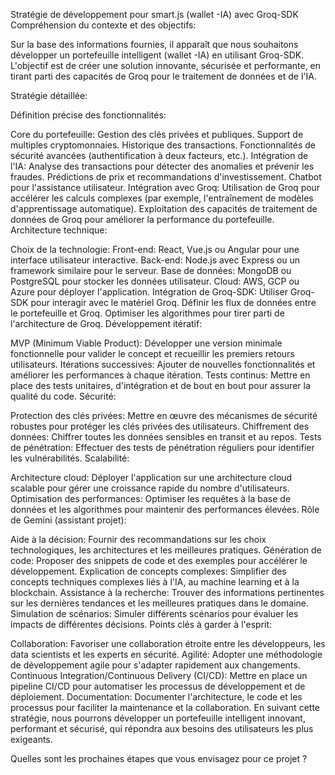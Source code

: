 Stratégie de développement pour smart.js (wallet -IA) avec Groq-SDK
Compréhension du contexte et des objectifs:

Sur la base des informations fournies, il apparaît que nous souhaitons développer un portefeuille intelligent (wallet -IA) en utilisant Groq-SDK. L'objectif est de créer une solution innovante, sécurisée et performante, en tirant parti des capacités de Groq pour le traitement de données et de l'IA.

Stratégie détaillée:

Définition précise des fonctionnalités:

Core du portefeuille:
Gestion des clés privées et publiques.
Support de multiples cryptomonnaies.
Historique des transactions.
Fonctionnalités de sécurité avancées (authentification à deux facteurs, etc.).
Intégration de l'IA:
Analyse des transactions pour détecter des anomalies et prévenir les fraudes.
Prédictions de prix et recommandations d'investissement.
Chatbot pour l'assistance utilisateur.
Intégration avec Groq:
Utilisation de Groq pour accélérer les calculs complexes (par exemple, l'entraînement de modèles d'apprentissage automatique).
Exploitation des capacités de traitement de données de Groq pour améliorer la performance du portefeuille.
Architecture technique:

Choix de la technologie:
Front-end: React, Vue.js ou Angular pour une interface utilisateur interactive.
Back-end: Node.js avec Express ou un framework similaire pour le serveur.
Base de données: MongoDB ou PostgreSQL pour stocker les données utilisateur.
Cloud: AWS, GCP ou Azure pour déployer l'application.
Intégration de Groq-SDK:
Utiliser Groq-SDK pour interagir avec le matériel Groq.
Définir les flux de données entre le portefeuille et Groq.
Optimiser les algorithmes pour tirer parti de l'architecture de Groq.
Développement itératif:

MVP (Minimum Viable Product): Développer une version minimale fonctionnelle pour valider le concept et recueillir les premiers retours utilisateurs.
Itérations successives: Ajouter de nouvelles fonctionnalités et améliorer les performances à chaque itération.
Tests continus: Mettre en place des tests unitaires, d'intégration et de bout en bout pour assurer la qualité du code.
Sécurité:

Protection des clés privées: Mettre en œuvre des mécanismes de sécurité robustes pour protéger les clés privées des utilisateurs.
Chiffrement des données: Chiffrer toutes les données sensibles en transit et au repos.
Tests de pénétration: Effectuer des tests de pénétration réguliers pour identifier les vulnérabilités.
Scalabilité:

Architecture cloud: Déployer l'application sur une architecture cloud scalable pour gérer une croissance rapide du nombre d'utilisateurs.
Optimisation des performances: Optimiser les requêtes à la base de données et les algorithmes pour maintenir des performances élevées.
Rôle de Gemini (assistant projet):

Aide à la décision: Fournir des recommandations sur les choix technologiques, les architectures et les meilleures pratiques.
Génération de code: Proposer des snippets de code et des exemples pour accélérer le développement.
Explication de concepts complexes: Simplifier des concepts techniques complexes liés à l'IA, au machine learning et à la blockchain.
Assistance à la recherche: Trouver des informations pertinentes sur les dernières tendances et les meilleures pratiques dans le domaine.
Simulation de scénarios: Simuler différents scénarios pour évaluer les impacts de différentes décisions.
Points clés à garder à l'esprit:

Collaboration: Favoriser une collaboration étroite entre les développeurs, les data scientists et les experts en sécurité.
Agilité: Adopter une méthodologie de développement agile pour s'adapter rapidement aux changements.
Continuous Integration/Continuous Delivery (CI/CD): Mettre en place un pipeline CI/CD pour automatiser les processus de développement et de déploiement.
Documentation: Documenter l'architecture, le code et les processus pour faciliter la maintenance et la collaboration.
En suivant cette stratégie, nous pourrons développer un portefeuille intelligent innovant, performant et sécurisé, qui répondra aux besoins des utilisateurs les plus exigeants.

Quelles sont les prochaines étapes que vous envisagez pour ce projet ?